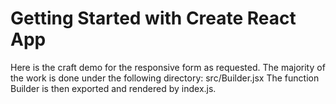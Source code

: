 # Getting Started with Create React App

Here is the craft demo for the responsive form as requested. The majority of the work is done under the following directory: src/Builder.jsx
The function Builder is then exported and rendered by index.js. 
